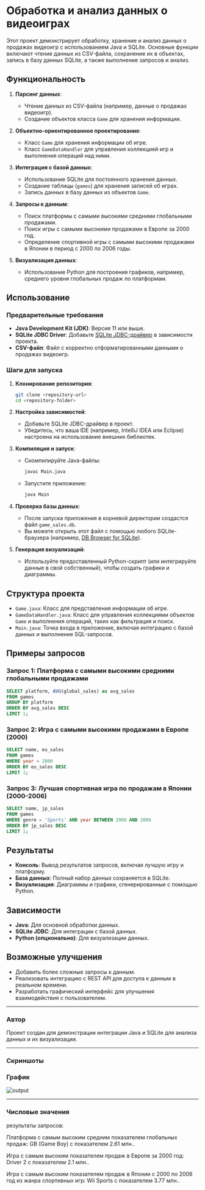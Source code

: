 
# Обработка и анализ данных о видеоиграх

Этот проект демонстрирует обработку, хранение и анализ данных о продажах видеоигр с использованием Java и SQLite. Основные функции включают чтение данных из CSV-файла, сохранение их в объектах, запись в базу данных SQLite, а также выполнение запросов и анализ.

## Функциональность

1. **Парсинг данных**:
   - Чтение данных из CSV-файла (например, данные о продажах видеоигр).
   - Создание объектов класса `Game` для хранения информации.

2. **Объектно-ориентированное проектирование**:
   - Класс `Game` для хранения информации об игре.
   - Класс `GameDataHandler` для управления коллекцией игр и выполнения операций над ними.

3. **Интеграция с базой данных**:
   - Использование SQLite для постоянного хранения данных.
   - Создание таблицы (`games`) для хранения записей об играх.
   - Запись данных в базу данных из объектов `Game`.

4. **Запросы к данным**:
   - Поиск платформы с самыми высокими средними глобальными продажами.
   - Поиск игры с самыми высокими продажами в Европе за 2000 год.
   - Определение спортивной игры с самыми высокими продажами в Японии в период с 2000 по 2006 годы.

5. **Визуализация данных**:
   - Использование Python для построения графиков, например, среднего уровня глобальных продаж по платформам.

## Использование

### Предварительные требования

- **Java Development Kit (JDK)**: Версия 11 или выше.
- **SQLite JDBC Driver**: Добавьте [SQLite JDBC-драйвер](https://bitbucket.org/xerial/sqlite-jdbc/downloads/) в зависимости проекта.
- **CSV-файл**: Файл с корректно отформатированными данными о продажах видеоигр.

### Шаги для запуска

1. **Клонирование репозитория**:
   ```bash
   git clone <repository-url>
   cd <repository-folder>
   ```

2. **Настройка зависимостей**:
   - Добавьте SQLite JDBC-драйвер в проект.
   - Убедитесь, что ваша IDE (например, IntelliJ IDEA или Eclipse) настроена на использование внешних библиотек.

3. **Компиляция и запуск**:
   - Скомпилируйте Java-файлы:
     ```bash
     javac Main.java
     ```
   - Запустите приложение:
     ```bash
     java Main
     ```

4. **Проверка базы данных**:
   - После запуска приложения в корневой директории создастся файл `game_sales.db`.
   - Вы можете открыть этот файл с помощью любого SQLite-браузера (например, [DB Browser for SQLite](https://sqlitebrowser.org/)).

5. **Генерация визуализаций**:
   - Используйте предоставленный Python-скрипт (или интегрируйте данные в свой собственный), чтобы создать графики и диаграммы.

## Структура проекта

- `Game.java`: Класс для представления информации об игре.
- `GameDataHandler.java`: Класс для управления коллекциями объектов `Game` и выполнения операций, таких как фильтрация и поиск.
- `Main.java`: Точка входа в приложение, включая интеграцию с базой данных и выполнение SQL-запросов.

## Примеры запросов

### Запрос 1: Платформа с самыми высокими средними глобальными продажами
```sql
SELECT platform, AVG(global_sales) as avg_sales
FROM games
GROUP BY platform
ORDER BY avg_sales DESC
LIMIT 1;
```

### Запрос 2: Игра с самыми высокими продажами в Европе (2000)
```sql
SELECT name, eu_sales
FROM games
WHERE year = 2000
ORDER BY eu_sales DESC
LIMIT 1;
```

### Запрос 3: Лучшая спортивная игра по продажам в Японии (2000-2006)
```sql
SELECT name, jp_sales
FROM games
WHERE genre = 'Sports' AND year BETWEEN 2000 AND 2006
ORDER BY jp_sales DESC
LIMIT 1;
```

## Результаты

- **Консоль**: Вывод результатов запросов, включая лучшую игру и платформу.
- **База данных**: Полный набор данных сохраняется в SQLite.
- **Визуализация**: Диаграммы и графики, сгенерированные с помощью Python.

## Зависимости

- **Java**: Для основной обработки данных.
- **SQLite JDBC**: Для интеграции с базой данных.
- **Python (опционально)**: Для визуализации данных.

## Возможные улучшения

- Добавить более сложные запросы к данным.
- Реализовать интеграцию с REST API для доступа к данным в реальном времени.
- Разработать графический интерфейс для улучшения взаимодействия с пользователем.

---

### Автор
Проект создан для демонстрации интеграции Java и SQLite для анализа данных и их визуализации.

---

### Скриншоты

### График
![output](https://github.com/user-attachments/assets/db3f73df-7ec4-4823-afab-7b36f48b1225)

---

### Числовые значения
результаты запросов:

Платформа с самым высоким средним показателем глобальных продаж: GB (Game Boy) с показателем 2.61 млн..

Игра с самым высоким показателем продаж в Европе за 2000 год: Driver 2 с показателем 2.1 млн..

Игра с самым высоким показателем продаж в Японии с 2000 по 2006 год из жанра спортивных игр: Wii Sports с показателем 3.77 млн..
